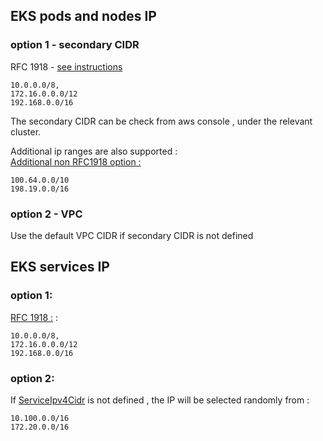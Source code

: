 ## EKS pods and nodes IP 
### option 1 - secondary CIDR  
RFC 1918  - [see instructions](https://www.eksworkshop.com/beginner/160_advanced-networking/secondary_cidr/) 
```
10.0.0.0/8, 
172.16.0.0.0/12
192.168.0.0/16   
```
The secondary CIDR can be check from aws console , under the relevant cluster.

Additional ip ranges are also supported :  
[Additional non RFC1918 option :](https://aws.amazon.com/about-aws/whats-new/2018/10/amazon-eks-now-supports-additional-vpc-cidr-blocks/)
```
100.64.0.0/10 
198.19.0.0/16	
```

### option 2 - VPC 
Use the default VPC CIDR if secondary CIDR is not defined 



## EKS services IP
### option 1: 
[RFC 1918 :](https://aws.amazon.com/about-aws/whats-new/2020/10/amazon-eks-supports-configurable-kubernetes-service-ip-address-range/)  :
```
10.0.0.0/8, 
172.16.0.0.0/12
192.168.0.0/16   
```

### option 2:
If [ServiceIpv4Cidr](https://docs.aws.amazon.com/AWSCloudFormation/latest/UserGuide/aws-properties-eks-cluster-kubernetesnetworkconfig.html) is not defined , the IP
will be selected randomly from : 
```
10.100.0.0/16 
172.20.0.0/16
```


